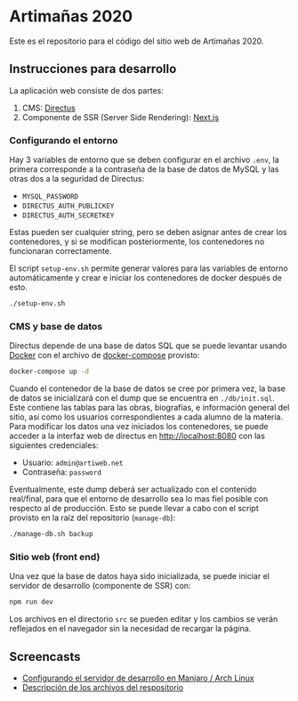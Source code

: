 # Artimañas 2020

Este es el repositorio para el código del sitio web de Artimañas 2020.

## Instrucciones para desarrollo

La aplicación web consiste de dos partes:

1. CMS: [Directus](https://directus.io/)
2. Componente de SSR (Server Side Rendering): [Next.js](https://nextjs.org/)

### Configurando el entorno

Hay 3 variables de entorno que se deben configurar en el archivo `.env`, la primera corresponde a la contraseña de la base de datos de MySQL y las otras dos a la seguridad de Directus:

- `MYSQL_PASSWORD`
- `DIRECTUS_AUTH_PUBLICKEY`
- `DIRECTUS_AUTH_SECRETKEY`

Estas pueden ser cualquier string, pero se deben asignar antes de crear los contenedores, y si se modifican posteriormente, los contenedores no funcionaran correctamente.

El script `setup-env.sh` permite generar valores para las variables de entorno automáticamente y crear e iniciar los contenedores de docker después de esto.

``` bash
./setup-env.sh
```

### CMS y base de datos

Directus depende de una base de datos SQL que se puede levantar usando [Docker](https://www.docker.com/) con el archivo de [docker-compose](https://docs.docker.com/compose/) provisto:

```bash
docker-compose up -d
```

Cuando el contenedor de la base de datos se cree por primera vez, la base de datos se inicializará con el dump que se encuentra en `./db/init.sql`. Este contiene las tablas para las obras, biografías, e información general del sitio, así como los usuarios correspondientes a cada alumno de la materia. Para modificar los datos una vez iniciados los contenedores, se puede acceder a la interfaz web de directus en [http://localhost:8080](http://localhost:8080) con las siguientes credenciales:

- Usuario: `admin@artiweb.net`
- Contraseña: `password`

Eventualmente, este dump deberá ser actualizado con el contenido real/final, para que el entorno de desarrollo sea lo mas fiel posible con respecto al de producción. Esto se puede llevar a cabo con el script provisto en la raíz del repositorio (`manage-db`):

``` bash
./manage-db.sh backup
```

### Sitio web (front end)

Una vez que la base de datos haya sido inicializada, se puede iniciar el servidor de desarrollo (componente de SSR) con:

```bash
npm run dev
```

Los archivos en el directorio `src` se pueden editar y los cambios se verán reflejados en el navegador sin la necesidad de recargar la página.

## Screencasts

- [Configurando el servidor de desarrollo en Manjaro / Arch Linux](https://youtu.be/1_Eo37owlDw)
- [Descripción de los archivos del respositorio](https://youtu.be/5-D9CbGm-8Q)
